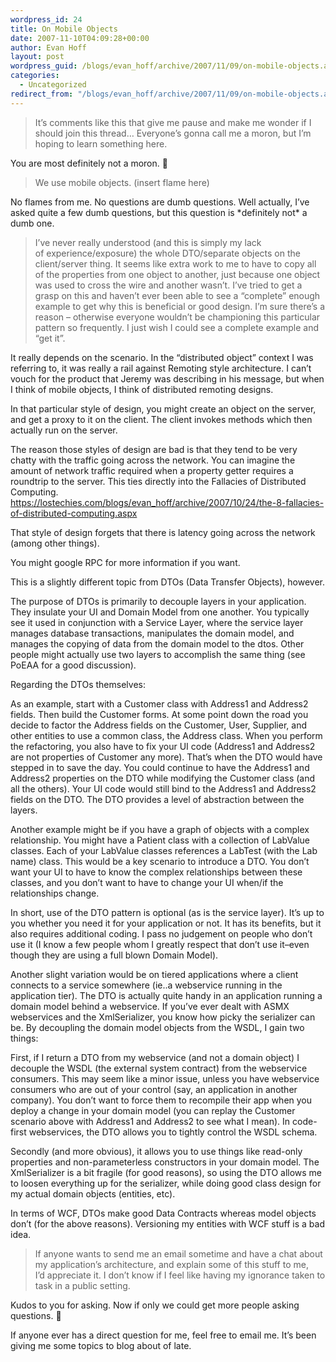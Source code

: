 ```yaml
---
wordpress_id: 24
title: On Mobile Objects
date: 2007-11-10T04:09:28+00:00
author: Evan Hoff
layout: post
wordpress_guid: /blogs/evan_hoff/archive/2007/11/09/on-mobile-objects.aspx
categories:
  - Uncategorized
redirect_from: "/blogs/evan_hoff/archive/2007/11/09/on-mobile-objects.aspx/"
---
```

</p> 

> It&#8217;s comments like this that give me pause and make me wonder if I should&nbsp;join this thread&#8230; Everyone&#8217;s gonna call me a moron, but I&#8217;m hoping to&nbsp;learn something here. 

You are most definitely not a moron. 🙂 

> We use mobile objects. (insert flame here) 

No flames from me. No questions are dumb questions. Well actually, I&#8217;ve asked quite a few dumb questions, but this question is \*definitely not\* a dumb one. 

> I&#8217;ve never really understood (and this is simply my lack of&nbsp;experience/exposure) the whole DTO/separate objects on the client/server&nbsp;thing. It seems like extra work to me to have to copy all of the properties&nbsp;from one object to another, just because one object was used to cross the&nbsp;wire and another wasn&#8217;t. I&#8217;ve tried to get a grasp on this and haven&#8217;t ever&nbsp;been able to see a &#8220;complete&#8221; enough example to get why this is beneficial&nbsp;or good design. I&#8217;m sure there&#8217;s a reason &#8211; otherwise everyone wouldn&#8217;t be&nbsp;championing this particular pattern so frequently. I just wish I could see a&nbsp;complete example and &#8220;get it&#8221;. 

It really depends on the scenario. In the &#8220;distributed object&#8221; context I was referring to, it was really a rail against Remoting style architecture. I can&#8217;t vouch for the product that Jeremy was describing in his message, but when I think of mobile objects, I think of distributed remoting designs. 

In that particular style of design, you might create an object on the server, and get a proxy to it on the client. The client invokes methods which then actually run on the server. 

The reason those styles of design are bad is that they tend to be very chatty with the traffic going across the network. You can imagine the amount of network traffic required when a property getter requires a roundtrip to the server. This ties directly into the Fallacies of Distributed Computing.   
<https://lostechies.com/blogs/evan_hoff/archive/2007/10/24/the-8-fallacies-of-distributed-computing.aspx> 

That style of design forgets that there is latency going across the network (among other things). 

You might google RPC for more information if you want. 

This is a slightly different topic from DTOs (Data Transfer Objects), however. 

The purpose of DTOs is primarily to decouple layers in your application. They insulate your UI and Domain Model from one another. You typically see it used in conjunction with a Service Layer, where the service layer manages database transactions, manipulates the domain model, and manages the copying of data from the domain model to the dtos. Other people might actually use two layers to accomplish the same thing (see PoEAA for a good discussion). 

Regarding the DTOs themselves: 

As an example, start with a Customer class with Address1 and Address2 fields. Then build the Customer forms. At some point down the road you decide to factor the Address fields on the Customer, User, Supplier, and other entities to use a common class, the Address class. When you perform the refactoring, you also have to fix your UI code (Address1 and Address2 are not properties of Customer any more). That&#8217;s when the DTO would have stepped in to save the day. You could continue to have the Address1 and Address2 properties on the DTO while modifying the Customer class (and all the others). Your UI code would still bind to the Address1 and Address2 fields on the DTO. The DTO provides a level of abstraction between the layers. 

Another example might be if you have a graph of objects with a complex relationship. You might have a Patient class with a collection of LabValue classes. Each of your LabValue classes references a LabTest (with the Lab name) class. This would be a key scenario to introduce a DTO. You don&#8217;t want your UI to have to know the complex relationships between these classes, and you don&#8217;t want to have to change your UI when/if the relationships change. 

In short, use of the DTO pattern is optional (as is the service layer). It&#8217;s up to you whether you need it for your application or not. It has its benefits, but it also requires additional coding. I pass no judgement on people who don&#8217;t use it (I know a few people whom I greatly respect that don&#8217;t use it&#8211;even though they are using a full blown Domain Model). 

Another slight variation would be on tiered applications where a client connects to a service somewhere (ie..a webservice running in the application tier). The DTO is actually quite handy in an application running a domain model behind a webservice. If you&#8217;ve ever dealt with ASMX webservices and the XmlSerializer, you know how picky the serializer can be. By decoupling the domain model objects from the WSDL, I gain two things: 

First, if I return a DTO from my webservice (and not a domain object) I decouple the WSDL (the external system contract) from the webservice consumers. This may seem like a minor issue, unless you have webservice consumers who are out of your control (say, an application in another company). You don&#8217;t want to force them to recompile their app when you deploy a change in your domain model (you can replay the Customer scenario above with Address1 and Address2 to see what I mean). In code-first webservices, the DTO allows you to tightly control the WSDL schema. 

Secondly (and more obvious), it allows you to use things like read-only properties and non-parameterless constructors in your domain model. The XmlSerializer is a bit fragile (for good reasons), so using the DTO allows me to loosen everything up for the serializer, while doing good class design for my actual domain objects (entities, etc). 

In terms of WCF, DTOs make good Data Contracts whereas model objects don&#8217;t (for the above reasons). Versioning my entities with WCF stuff is a bad idea. 

> If anyone wants to send me an email sometime and have a chat about my&nbsp;application&#8217;s architecture, and explain some of this stuff to me, I&#8217;d&nbsp;appreciate it. I don&#8217;t know if I feel like having my ignorance taken to task&nbsp;in a public setting. 

Kudos to you for asking. Now if only we could get more people asking questions. 🙂 

If anyone ever has a direct question for me, feel free to email me. It&#8217;s been giving me some topics to blog about of late.